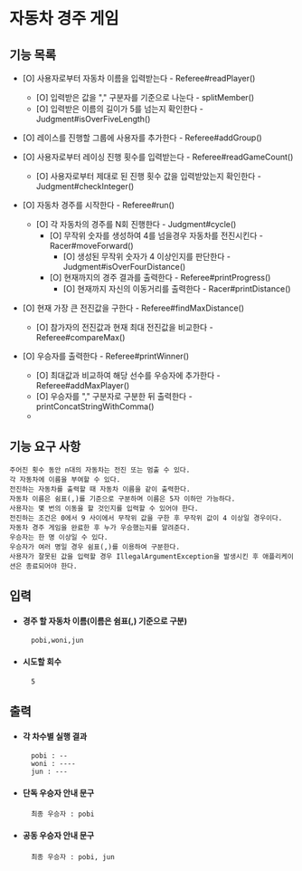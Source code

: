# 자동차 경주 게임

## 기능 목록

- [O] 사용자로부터 자동차 이름을 입력받는다 - Referee#readPlayer()
    - [O] 입력받은 값을 "," 구분자를 기준으로 나눈다 - splitMember()
    - [O] 입력받은 이름의 길이가 5를 넘는지 확인한다 - Judgment#isOverFiveLength()
- [O] 레이스를 진행할 그룹에 사용자를 추가한다 - Referee#addGroup()
 

- [O] 사용자로부터 레이싱 진행 횟수를 입력받는다 - Referee#readGameCount()
    - [O] 사용자로부터 제대로 된 진행 횟수 값을 입력받았는지 확인한다 - Judgment#checkInteger()


- [O] 자동차 경주를 시작한다 - Referee#run()
  - [O] 각 자동차의 경주를 N회 진행한다 - Judgment#cycle()
      - [O] 무작위 숫자를 생성하여 4를 넘을경우 자동차를 전진시킨다 - Racer#moveForward()
          - [O] 생성된 무작위 숫자가 4 이상인지를 판단한다 - Judgment#isOverFourDistance()
      - [O] 현재까지의 경주 결과를 출력한다 - Referee#printProgress()
          - [O] 현재까지 자신의 이동거리를 출력한다 - Racer#printDistance()


- [O] 현재 가장 큰 전진값을 구한다 - Referee#findMaxDistance()
  - [O] 참가자의 전진값과 현재 최대 전진값을 비교한다  - Referee#compareMax()
- [O] 우승자를 출력한다 - Referee#printWinner()
  - [O] 최대값과 비교하여 해당 선수를 우승자에 추가한다 - Referee#addMaxPlayer()
  - [O] 우승자를 "," 구분자로 구분한 뒤 출력한다 - printConcatStringWithComma()
  - 
## 기능 요구 사항

    주어진 횟수 동안 n대의 자동차는 전진 또는 멈출 수 있다.
    각 자동차에 이름을 부여할 수 있다.
    전진하는 자동차를 출력할 때 자동차 이름을 같이 출력한다.
    자동차 이름은 쉼표(,)를 기준으로 구분하며 이름은 5자 이하만 가능하다.
    사용자는 몇 번의 이동을 할 것인지를 입력할 수 있어야 한다.
    전진하는 조건은 0에서 9 사이에서 무작위 값을 구한 후 무작위 값이 4 이상일 경우이다.
    자동차 경주 게임을 완료한 후 누가 우승했는지를 알려준다.
    우승자는 한 명 이상일 수 있다.
    우승자가 여러 명일 경우 쉼표(,)를 이용하여 구분한다.
    사용자가 잘못된 값을 입력할 경우 IllegalArgumentException을 발생시킨 후 애플리케이션은 종료되어야 한다.

## 입력
- #### 경주 할 자동차 이름(이름은 쉼표(,) 기준으로 구분)
        pobi,woni,jun
- #### 시도할 회수
        5

## 출력
- #### 각 차수별 실행 결과
        pobi : --
        woni : ----
        jun : ---

- #### 단독 우승자 안내 문구
        최종 우승자 : pobi

- #### 공동 우승자 안내 문구
        최종 우승자 : pobi, jun